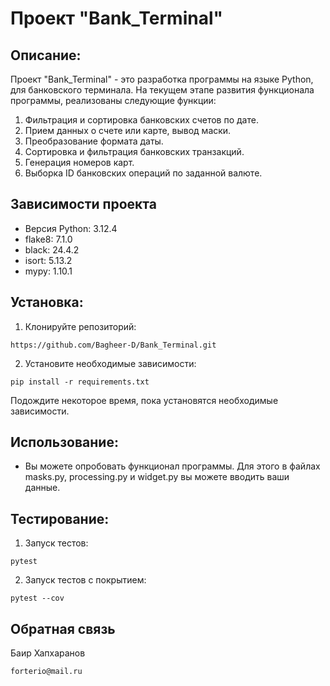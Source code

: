 # Проект "Bank_Terminal"

## Описание:

Проект "Bank_Terminal" - это разработка программы на языке Python, для банковского терминала.
На текущем этапе развития функционала программы, реализованы следующие функции:  

1. Фильтрация и сортировка банковских счетов по дате.
2. Прием данных о счете или карте, вывод маски.
3. Преобразование формата даты.
4. Сортировка и фильтрация банковских транзакций.
5. Генерация номеров карт.
6. Выборка ID банковских операций по заданной валюте.

## Зависимости проекта

+ Версия Python: 3.12.4
+ flake8: 7.1.0
+ black: 24.4.2
+ isort: 5.13.2
+ mypy: 1.10.1

## Установка:

1. Клонируйте репозиторий:
```
https://github.com/Bagheer-D/Bank_Terminal.git
```
2. Установите необходимые зависимости:
```
pip install -r requirements.txt
```
Подождите некоторое время, пока установятся необходимые зависимости.

## Использование:

+ Вы можете опробовать функционал программы. Для этого в файлах masks.py, 
  processing.py и widget.py вы можете вводить ваши данные.

## Тестирование:

1. Запуск тестов:
```
pytest
```
2. Запуск тестов с покрытием:
```
pytest --cov
```

## Обратная связь

Баир Хапхаранов 
```
forterio@mail.ru
```